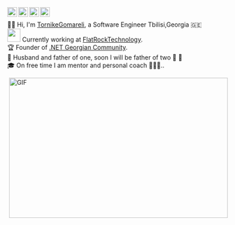 <a href="https://discord.gg/BVqsu48v">
  <img align="left" alt="Tornike's Discord" width="22px" src="https://cdn.jsdelivr.net/npm/simple-icons@v3/icons/discord.svg" />
</a>
<a href="https://twitter.com/tornikegomareli">
  <img align="left" alt="Tornike Gomareli | Twitter" width="22px" src="https://cdn.jsdelivr.net/npm/simple-icons@v3/icons/twitter.svg" />
</a>
<a href="https://www.linkedin.com/in/tornikegomareli/">
  <img align="left" alt="Tornike's LinkdeIN" width="22px" src="https://cdn.jsdelivr.net/npm/simple-icons@v3/icons/linkedin.svg" />
</a>
<a href="https://www.instagram.com/gomarelit/">
  <img align="left" alt="Tornike's Instagram" width="22px" src="https://cdn.jsdelivr.net/npm/simple-icons@v3/icons/instagram.svg" />
</a>

<br>

👩‍🚀 Hi, I'm [TornikeGomareli](https://twitter.com/tornikegomareli), a Software Engineer Tbilisi,Georgia 🇬🇪 <br> <img src="https://media.giphy.com/media/WUlplcMpOCEmTGBtBW/giphy.gif" width="30"> Currently working at <a href="https://www.flatrocktech.com/">FlatRockTechnology</a>. <br>🏆 Founder of [.NET Georgian Community](https://www.facebook.com/groups/375863892826868). <br>🏡 Husband and father of one, soon I will be father of two 👶 👶 
<br>🎓 On free time I am mentor and personal coach 👨🏽‍💼.. </em></p>


  <img align="right" alt="GIF" src="https://i2.wp.com/allhtaccess.info/wp-content/uploads/2018/03/programming.gif?fit=1281%2C716&ssl=1" width="500" height="320" />


